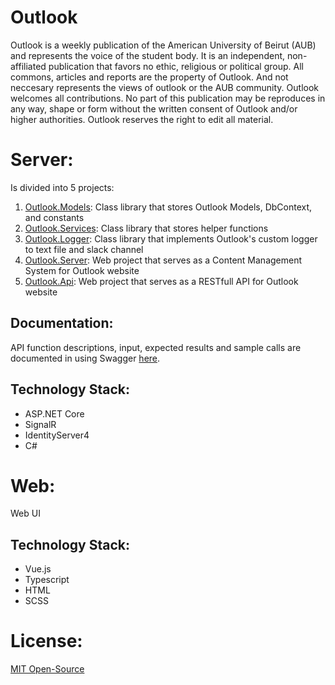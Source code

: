 # Outlook
Outlook is a weekly publication of the American University of Beirut (AUB) and represents the voice of the student body. It is an independent, non-affiliated publication that favors no ethic, religious or political group. All commons, articles and reports are the property of Outlook. And not neccesary represents the views of outlook or the AUB community. Outlook welcomes all contributions. No part of this publication may be reproduces in any way, shape or form without the written consent of Outlook and/or higher authorities. Outlook reserves the right to edit all material.



# Server:
Is divided into 5 projects:
1. <a href="https://github.com/mezdn/Outlook/tree/master/backend/src/Outlook.Models">Outlook.Models</a>: Class library that stores Outlook Models, DbContext, and constants
2. <a href="https://github.com/mezdn/Outlook/tree/master/backend/src/Outlook.Services">Outlook.Services</a>: Class library that stores helper functions
3. <a href="https://github.com/mezdn/Outlook/tree/master/backend/src/Outlook.Logger">Outlook.Logger</a>: Class library that implements Outlook's custom logger to text file and slack channel
4. <a href="https://github.com/mezdn/Outlook/tree/master/backend/src/Outlook.Server">Outlook.Server</a>: Web project that serves as a Content Management System for Outlook website
5. <a href="https://github.com/mezdn/Outlook/tree/master/backend/src/Outlook.Api">Outlook.Api</a>: Web project that serves as a RESTfull API for Outlook website

## Documentation:
API function descriptions, input, expected results and sample calls are documented in using Swagger <a href="http://server.auboutlook/swagger/index.html">here</a>.

## Technology Stack:
<ul>
  <li>ASP.NET Core</li>
  <li>SignalR</li>
  <li>IdentityServer4</li>
  <li>C#</li>
</ul>

# Web:
Web UI

## Technology Stack:
<ul>
  <li>Vue.js</li>
  <li>Typescript</li>
  <li>HTML</li>
  <li>SCSS</li> 
</ul>

# License:
<a href="https://github.com/mezdn/Outlook/blob/master/LICENSE">MIT Open-Source</a>
